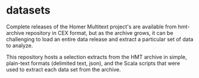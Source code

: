 # datasets

Complete releases of the Homer Multitext project's are available from hmt-archive repository in CEX format, but as the archive grows, it can be challenging to load an entire data release and extract a particular set of data to analyze.

This repository hosts a selection extracts from the HMT archive in simple, plain-text formats (delimited text, json), and the Scala scripts that were used to extract each data set from the archive.
